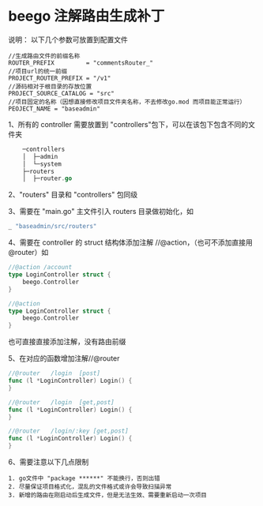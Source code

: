 # beego 注解路由生成补丁

说明：
    以下几个参数可放置到配置文件
    
```
//生成路由文件的前缀名称
ROUTER_PREFIX         = "commentsRouter_"
//项目url的统一前缀
PROJECT_ROUTER_PREFIX = "/v1"
//源码相对于根目录的存放位置
PROJECT_SOURCE_CATALOG = "src"
//项目固定的名称（因想直接修改项目文件夹名称，不去修改go.mod 而项目能正常运行）
PEOJECT_NAME = "baseadmin"  
```  
1、所有的 controller 需要放置到 "controllers"包下，可以在该包下包含不同的文件夹 
```go
    ─controllers
    │  ├─admin
    │  └─system
    ├─routers
    │  ├─router.go
```    

2、"routers" 目录和 "controllers" 包同级

3、需要在 "main.go" 主文件引入 routers 目录做初始化，如
```go
_ "baseadmin/src/routers"
```

4、需要在 controller 的 struct 结构体添加注解 //@action，（也可不添加直接用@router）如
```go
//@action /account
type LoginController struct {
    beego.Controller
}

//@action 
type LoginController struct {
    beego.Controller
}
```
也可直接直接添加注解，没有路由前缀

5、在对应的函数增加注解//@router
```go
//@router	/login	[post]
func (l *LoginController) Login() {
}

//@router	/login	[get,post]
func (l *LoginController) Login() {
}

//@router	/login/:key	[get,post]
func (l *LoginController) Login() {
}

```

6、需要注意以下几点限制
    
    1. go文件中 "package ******" 不能换行，否则出错
    2. 尽量保证项目格式化，混乱的文件格式或许会导致扫描异常
    3. 新增的路由在刚启动后生成文件，但是无法生效、需要重新启动一次项目